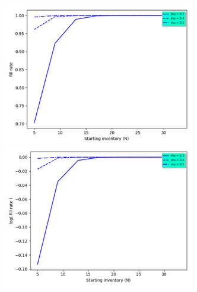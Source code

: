 ![Change in fill rate with change in the starting inventory](prob_NA_N.png)
![Change in log(fill rate) with change in starting inventory](prob_NA_N_log.png)
